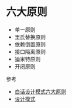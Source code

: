 # 六大原则

* 单一原则
* 里氏替换原则
* 依赖倒置原则
* 接口隔离原则
* 迪米特原则
* 开闭原则


参考
* [白话设计模式六大原则](https://www.jianshu.com/p/a489dd5ad1fe)
* [设计模式](http://blog.csdn.net/column/details/pattern.html)
